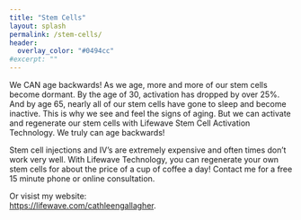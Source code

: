 ```yaml
---
title: "Stem Cells"
layout: splash
permalink: /stem-cells/
header:
  overlay_color: "#0494cc"
#excerpt: ""
---
```


We CAN age backwards! As we age, more and more of our stem cells become dormant. By the age of 30, activation has dropped by over 25%. And by age 65, nearly all of our stem cells have gone to sleep and become inactive. This is why we see and feel the signs of aging. But we can activate and regenerate our stem cells with Lifewave Stem Cell Activation Technology. We truly can age backwards!

Stem cell injections and IV’s are extremely expensive and often times don’t work very well. With Lifewave Technology, you can regenerate your own stem cells for 
about the price of a cup of coffee a day! Contact me for a free 15 minute phone or online consultation. 

Or visist my website:<br>
<a href="https://lifewave.com/cathleengallagher">https://lifewave.com/cathleengallagher</a>.